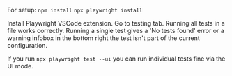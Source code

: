 For setup:
`npm install`
`npx playwright install`

Install Playwright VSCode extension.
Go to testing tab.
Running all tests in a file works correctly.
Running a single test gives a 'No tests found' error or a warning infobox in the bottom right the test isn't part of the current configuration.

If you run `npx playwright test --ui` you can run individual tests fine via the UI mode.
